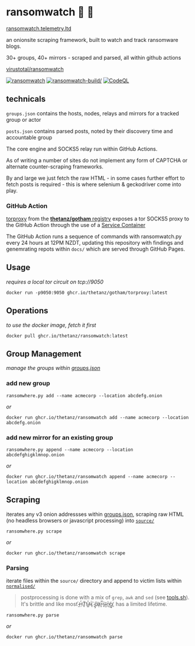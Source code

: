 # ransomwatch 👀 🦅

[ransomwatch.telemetry.ltd](https://ransomwatch.telemetry.ltd)

an onionsite scraping framework, built to watch and track ransomware blogs.

30+ groups, 40+ mirrors - scraped and parsed, all within github actions

[virustotal/ransomwatch](https://www.virustotal.com/graph/embed/g75a36964bca04a668232875879a6417649d214d3dc7e4ae6a27b7465b1c15872)

<!--
[![Quality Gate Status](https://sonarcloud.io/api/project_badges/measure?project=thetanz_ransomwatch&metric=alert_status)](https://sonarcloud.io/dashboard?id=thetanz_ransomwatch)
-->

 [![ransomwatch](https://github.com/thetanz/ransomwatch/actions/workflows/ransomwatch.yml/badge.svg)](https://github.com/thetanz/ransomwatch/actions/workflows/ransomwatch.yml) [![ransomwatch-build/](https://github.com/thetanz/ransomwatch/actions/workflows/ransomwatch-build.yml/badge.svg)](https://github.com/thetanz/ransomwatch/actions/workflows/ransomwatch-build.yml) [![CodeQL](https://github.com/thetanz/ransomwatch/actions/workflows/codeql-analysis.yml/badge.svg)](https://github.com/thetanz/ransomwatch/actions/workflows/codeql-analysis.yml)

## technicals

 `groups.json` contains the hosts, nodes, relays and mirrors for a tracked group or actor

 `posts.json` contains parsed posts, noted by their discovery time and accountable group

The core engine and SOCKS5 relay run within GitHub Actions.

As of writing a number of sites do not implement any form of CAPTCHA or alternate counter-scraping frameworks. 

By and large we just fetch the raw HTML - in some cases further effort to fetch posts is required - this is where selenium & geckodriver come into play.

### GitHub Action

[torproxy](https://github.com/thetanz/gotham) from the [**thetanz/gotham** registry](https://github.com/thetanz/gotham/pkgs/container/gotham%2Ftorproxy) exposes a tor SOCKS5 proxy to the GitHub Action through the use of a [Service Container](https://docs.github.com/en/actions/guides/about-service-containers)

The GitHub Action runs a sequence of commands with ransomwatch.py every 24 hours at 12PM NZDT, updating this repository with findings and genemrating repots within `docs/` which are served through GitHub Pages.

## Usage

_requires a local tor circuit on tcp://9050_

```shell
docker run -p9050:9050 ghcr.io/thetanz/gotham/torproxy:latest
```

## Operations

_to use the docker image, fetch it first_

```shell
docker pull ghcr.io/thetanz/ransomwatch:latest
```

## Group Management

_manage the groups within [groups.json](groups.json)_

### add new group

```shell
ransomwhere.py add --name acmecorp --location abcdefg.onion
```
_or_
```shell
docker run ghcr.io/thetanz/ransomwatch add --name acmecorp --location abcdefg.onion
```

### add new mirror for an existing group

```shell
ransomwhere.py append --name acmecorp --location abcdefghigklmnop.onion
```
_or_
```shell
docker run ghcr.io/thetanz/ransomwatch append --name acmecorp --location abcdefghigklmnop.onion
```

## Scraping

iterates any v3 onion addressses within [groups.json](groups.json), scraping raw HTML (no headless browsers or javascript processing) into [`source/`](source)

```shell
ransomwhere.py scrape
```
_or_
```shell
docker run ghcr.io/thetanz/ransomwatch scrape
```

### Parsing

iterate files within the `source/` directory and append to victim lists within [`normalised/`](normalised)

> postprocessing is done with a mix of `grep`, `awk` and `sed` (see [tools.sh](tools.sh)). It's brittle and like most  ̴̭́H̶̤̓T̸̙̅M̶͇̾L̷͑ͅ ̴̙̏p̸̡͆a̷̛̦r̵̬̿s̴̙͛ĩ̴̺n̸̔͜g̸̘̈, has a limited lifetime.

```shell
ransomwhere.py parse
```
_or_
```shell
docker run ghcr.io/thetanz/ransomwatch parse
```
